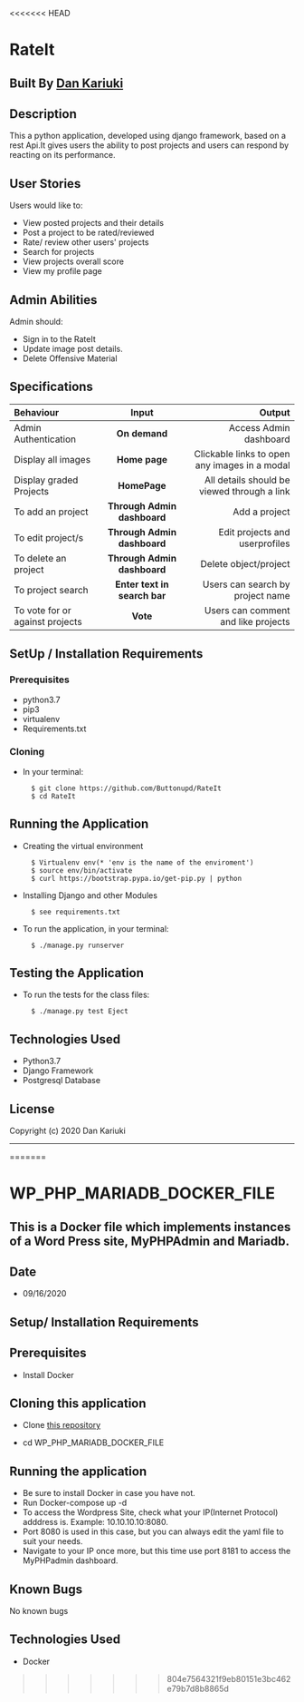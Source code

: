 <<<<<<< HEAD
# RateIt


## Built By [Dan Kariuki](https://github.com/Buttonupd/)

## Description
This a python application, developed using django framework, based on a rest Api.It gives users the ability to post projects and users can respond by reacting on its performance. 
## User Stories

Users would like to:

   * View posted projects and their details
   * Post a project to be rated/reviewed
   * Rate/ review other users' projects
   * Search for projects 
   * View projects overall score
   * View my profile page


## Admin Abilities

Admin should:
* Sign in to the RateIt
* Update image post details.
* Delete Offensive Material


## Specifications
| Behaviour | Input | Output |
| :---------------- | :---------------: | ------------------: |
| Admin Authentication | **On demand** | Access Admin dashboard |
| Display all images | **Home page** | Clickable links to open any images in a modal |
| Display graded Projects| **HomePage** | All details should be viewed through a link|
| To add an project  | **Through Admin dashboard** | Add a project|
| To edit project/s  | **Through Admin dashboard** | Edit projects and userprofiles|
| To delete an project | **Through Admin dashboard** | Delete object/project|
| To project search | **Enter text in search bar** | Users can search by project name|
| To vote for or against projects  | **Vote** | Users can comment and like projects|


## SetUp / Installation Requirements
### Prerequisites
* python3.7
* pip3
* virtualenv
* Requirements.txt

### Cloning
* In your terminal:

        $ git clone https://github.com/Buttonupd/RateIt
        $ cd RateIt

## Running the Application
* Creating the virtual environment

        $ Virtualenv env(* 'env is the name of the enviroment')
        $ source env/bin/activate
        $ curl https://bootstrap.pypa.io/get-pip.py | python

* Installing Django and other Modules

        $ see requirements.txt

* To run the application, in your terminal:

        $ ./manage.py runserver

## Testing the Application
* To run the tests for the class files:

        $ ./manage.py test Eject

## Technologies Used
* Python3.7
* Django Framework
* Postgresql Database

## License

Copyright (c) 2020 Dan Kariuki

------------
=======
# WP_PHP_MARIADB_DOCKER_FILE

## This is a Docker file which implements instances of a Word Press site, MyPHPAdmin and Mariadb.

## Date 
* 09/16/2020

## Setup/ Installation Requirements

## Prerequisites
* Install Docker

## Cloning this application 

* Clone [this repository](https://github.com/Buttonupd/WP_PHP_MARIADB_DOCKER_FILE/)

* cd WP_PHP_MARIADB_DOCKER_FILE

## Running the application

* Be sure to install Docker in case you have not. 
* Run Docker-compose up -d
* To access the Wordpress Site, check what your IP(Internet Protocol) adddress is. Example: 10.10.10.10:8080.
* Port 8080 is used in this case, but you can always edit the yaml file to suit your needs.
* Navigate to your IP once more, but this time use port 8181 to access the MyPHPadmin dashboard.

## Known Bugs

No known bugs

## Technologies Used
- Docker




>>>>>>> 804e7564321f9eb80151e3bc462e79b7d8b8865d
